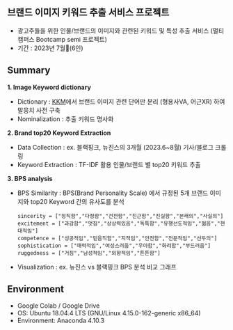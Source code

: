 
## 브랜드 이미지 키워드 추출 서비스 프로젝트 

- 광고주들을 위한 인물/브랜드의 이미지와 관련된 키워드 및 특성 추출 서비스 (멀티캠퍼스 Bootcamp semi 프로젝트)
- 기간 : 2023년 7월(6인)

## Summary
**1. Image Keyword dictionary**
  - Dictionary : [KKM](http://kkma.snu.ac.kr/statistic)에서 브랜드 이미지 관련 단어만 분리 (형용사VA, 어근XR) 하여 말뭉치 사전 구축
  - Nominalization : 추출 키워드 명사화 

**2. Brand top20 Keyword Extraction**
  - Data Collection : ex. 블랙핑크, 뉴진스의 3개월 (2023.6~8월) 기사/블로그 크롤링 
  - Keyword Extraction : TF-IDF 활용 인물/브랜드 별 top20 키워드 추출

**3. BPS analysis**
  - BPS Similarity : BPS(Brand Personality Scale) 에서 규정된 5개 브랜드 이미지와 top20 Keyword 간의 유사도를 분석
    ```
    sincerity = ["정직함","다정함","건전함","친근함","진실함","본래의","사실의"]
    excitement = ["과감함","멋짐","상상력있음","독특함","유행선도적임","젊음","현대적임"]
    competence = ["성공적임","믿음직함","지적임","안전함","전문적임","선두의"]
    sophistication = ["매력적임","여성스러움","우아함","화려함","부드러움"]
    ruggedness = ["거침","남성적임","외향적임","튼튼함"]
    ```
  - Visualization : ex. 뉴진스 vs 블랙핑크 BPS 분석 비교 그래프 

## Environment
- Google Colab / Google Drive
- OS: Ubuntu 18.04.4 LTS (GNU/Linux 4.15.0-162-generic x86_64)
- Environment: Anaconda 4.10.3
